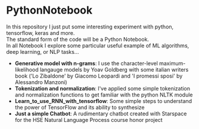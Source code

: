 # PythonNotebook 
In this repository I just put some interesting experiment with python, tensorflow, keras and more. </br>
The standard form of the code will be a Python Notebook. </br>
In all Notebook I explore some particular useful example of ML algorithms, deep learning, or NLP tasks...

- <b>Generative model with n-grams</b>: I use the character-level maximum-likelihood langauge models by Yoav Goldberg with some italian writers book ('Lo Zibaldone' by Giacomo Leopardi and 'I promessi sposi' by Alessandro Manzoni)
- <b>Tokenization and normalization</b>: I've applied some simple tokenization and normalization functions to get familiar with the python NLTK module
- <b>Learn_to_use_RNN_with_tensorflow</b>: Some simple steps to understand the power of TensorFlow and its ability to synthesize
- <b>Just a simple Chatbot</b>: A rudimentary chatbot created with Starspace for the HSE Natural Language Process course honor project
